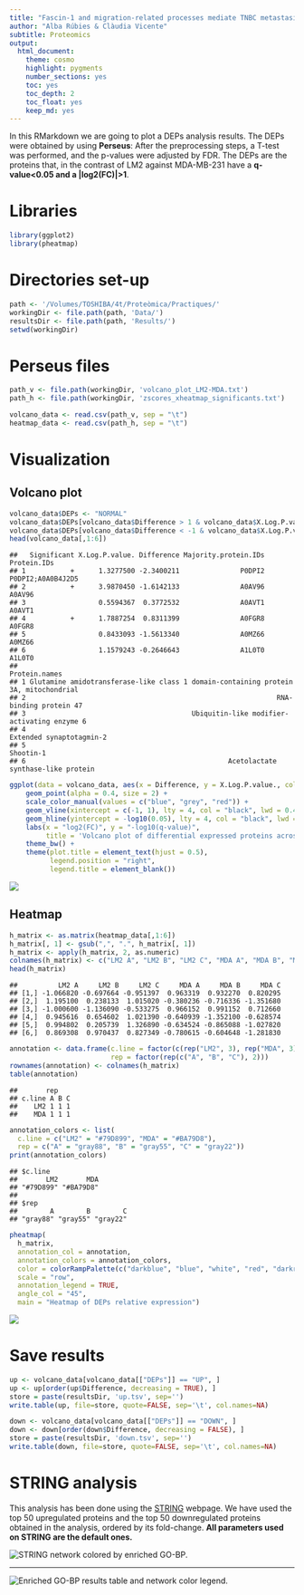```yaml
---
title: "Fascin-1 and migration-related processes mediate TNBC metastasis in MDA-MB-231 and LM2 cell lines"
author: "Alba Rúbies & Clàudia Vicente"
subtitle: Proteomics
output:
  html_document:
    theme: cosmo
    highlight: pygments
    number_sections: yes
    toc: yes
    toc_depth: 2
    toc_float: yes
    keep_md: yes
---
```


In this RMarkdown we are going to plot a DEPs analysis results. The DEPs were obtained by using **Perseus**: After the preprocessing steps, a T-test was performed, and the p-values were adjusted by FDR. The DEPs are the proteins that, in the contrast of LM2 against MDA-MB-231 have a **q-value<0.05 and a |log2(FC)|>1**.



# Libraries


```r
library(ggplot2)
library(pheatmap)
```

# Directories set-up


```r
path <- '/Volumes/TOSHIBA/4t/Proteòmica/Practiques/'
workingDir <- file.path(path, 'Data/')
resultsDir <- file.path(path, 'Results/')
setwd(workingDir)
```

# Perseus files


```r
path_v <- file.path(workingDir, 'volcano_plot_LM2-MDA.txt')
path_h <- file.path(workingDir, 'zscores_xheatmap_significants.txt')

volcano_data <- read.csv(path_v, sep = "\t")
heatmap_data <- read.csv(path_h, sep = "\t")
```

# Visualization

## Volcano plot


```r
volcano_data$DEPs <- "NORMAL"
volcano_data$DEPs[volcano_data$Difference > 1 & volcano_data$X.Log.P.value. > -log10(0.05)] <- "UP"
volcano_data$DEPs[volcano_data$Difference < -1 & volcano_data$X.Log.P.value. > -log10(0.05)] <- "DOWN"
head(volcano_data[,1:6])
```

```
##   Significant X.Log.P.value. Difference Majority.protein.IDs       Protein.IDs
## 1           +      1.3277500 -2.3400211               P0DPI2 P0DPI2;A0A0B4J2D5
## 2           +      3.9870450 -1.6142133               A0AV96            A0AV96
## 3                  0.5594367  0.3772532               A0AVT1            A0AVT1
## 4           +      1.7887254  0.8311399               A0FGR8            A0FGR8
## 5                  0.8433093 -1.5613340               A0MZ66            A0MZ66
## 6                  1.1579243 -0.2646643               A1L0T0            A1L0T0
##                                                                         Protein.names
## 1 Glutamine amidotransferase-like class 1 domain-containing protein 3A, mitochondrial
## 2                                                              RNA-binding protein 47
## 3                                         Ubiquitin-like modifier-activating enzyme 6
## 4                                                            Extended synaptotagmin-2
## 5                                                                           Shootin-1
## 6                                                  Acetolactate synthase-like protein
```


```r
ggplot(data = volcano_data, aes(x = Difference, y = X.Log.P.value., colour = DEPs)) +
    geom_point(alpha = 0.4, size = 2) +
    scale_color_manual(values = c("blue", "grey", "red")) +
    geom_vline(xintercept = c(-1, 1), lty = 4, col = "black", lwd = 0.4) +
    geom_hline(yintercept = -log10(0.05), lty = 4, col = "black", lwd = 0.4) +
    labs(x = "log2(FC)", y = "-log10(q-value)", 
         title = 'Volcano plot of differential expressed proteins across \n LM2 against MDA-MB-231 cell lines contrast') +
    theme_bw() +
    theme(plot.title = element_text(hjust = 0.5), 
          legend.position = "right", 
          legend.title = element_blank())
```

![](results_visualization_files/figure-html/volcano-1.png)<!-- -->

## Heatmap


```r
h_matrix <- as.matrix(heatmap_data[,1:6])
h_matrix[, 1] <- gsub(",", ".", h_matrix[, 1])
h_matrix <- apply(h_matrix, 2, as.numeric)
colnames(h_matrix) <- c("LM2 A", "LM2 B", "LM2 C", "MDA A", "MDA B", "MDA C")
head(h_matrix)
```

```
##          LM2 A     LM2 B     LM2 C     MDA A     MDA B     MDA C
## [1,] -1.066820 -0.697664 -0.951397  0.963319  0.932270  0.820295
## [2,]  1.195100  0.238133  1.015020 -0.380236 -0.716336 -1.351680
## [3,] -1.000600 -1.136090 -0.533275  0.966152  0.991152  0.712660
## [4,]  0.945616  0.654602  1.021390 -0.640939 -1.352100 -0.628574
## [5,]  0.994802  0.205739  1.326890 -0.634524 -0.865088 -1.027820
## [6,]  0.869308  0.970437  0.827349 -0.780615 -0.604648 -1.281830
```

```r
annotation <- data.frame(c.line = factor(c(rep("LM2", 3), rep("MDA", 3))),
                         rep = factor(rep(c("A", "B", "C"), 2)))
rownames(annotation) <- colnames(h_matrix)
table(annotation)
```

```
##       rep
## c.line A B C
##    LM2 1 1 1
##    MDA 1 1 1
```

```r
annotation_colors <- list(
  c.line = c("LM2" = "#79D899", "MDA" = "#BA79D8"),
  rep = c("A" = "gray88", "B" = "gray55", "C" = "gray22"))
print(annotation_colors)
```

```
## $c.line
##       LM2       MDA 
## "#79D899" "#BA79D8" 
## 
## $rep
##        A        B        C 
## "gray88" "gray55" "gray22"
```


```r
pheatmap(
  h_matrix,
  annotation_col = annotation,  
  annotation_colors = annotation_colors,
  color = colorRampPalette(c("darkblue", "blue", "white", "red", "darkred"))(256),
  scale = "row",
  annotation_legend = TRUE, 
  angle_col = "45",
  main = "Heatmap of DEPs relative expression")
```

![](results_visualization_files/figure-html/heatmap-1.png)<!-- -->

# Save results


```r
up <- volcano_data[volcano_data[["DEPs"]] == "UP", ]
up <- up[order(up$Difference, decreasing = TRUE), ]
store = paste(resultsDir, 'up.tsv', sep='')
write.table(up, file=store, quote=FALSE, sep='\t', col.names=NA)

down <- volcano_data[volcano_data[["DEPs"]] == "DOWN", ]
down <- down[order(down$Difference, decreasing = FALSE), ]
store = paste(resultsDir, 'down.tsv', sep='')
write.table(down, file=store, quote=FALSE, sep='\t', col.names=NA)
```

# STRING analysis

This analysis has been done using the [STRING](https://string-db.org/) webpage. We have used the top 50 upregulated proteins and the top 50 downregulated proteins obtained in the analysis, ordered by its fold-change. 
**All parameters used on STRING are the default ones.**

![STRING network colored by enriched GO-BP.](/Results/STRING/string_hires_image.png)

---
![Enriched GO-BP results table and network color legend.](/Results/STRING/results_table.png)
